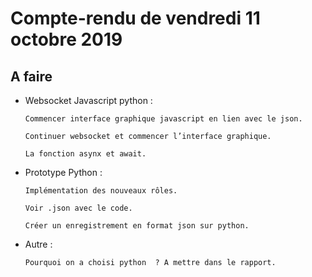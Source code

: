 # Compte-rendu  de vendredi 11 octobre 2019

## A faire
- Websocket Javascript python :

      Commencer interface graphique javascript en lien avec le json.
      
      Continuer websocket et commencer l’interface graphique.
      
      La fonction asynx et await.

- Prototype Python :

      Implémentation des nouveaux rôles.
      
      Voir .json avec le code.
      
      Créer un enregistrement en format json sur python.

- Autre :

      Pourquoi on a choisi python  ? A mettre dans le rapport.
